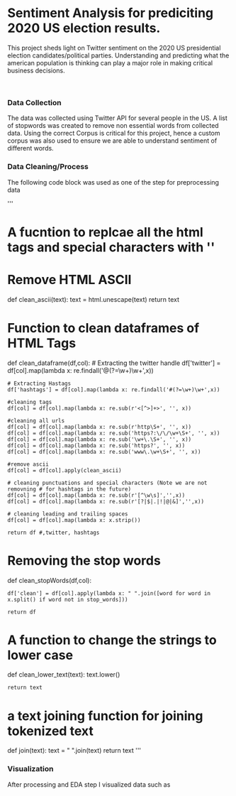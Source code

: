 # Sentiment Analysis for prediciting 2020 US election results.


This project sheds light on Twitter sentiment on the 2020 US presidential election candidates/political parties. 
Understanding and predicting what the american population is thinking can play a major role in making critical business decisions.

<br>



### Data Collection

The data was collected using Twitter API for several people in the US. 
A list of stopwords was created to remove non essential words from collected data. 
Using the correct Corpus is critical for this project, hence a custom corpus was also used to ensure we are able to understand sentiment of different words.

### Data Cleaning/Process

The following code block was used as one of the step for preprocessing data

'''
# A fucntion to replcae all the html tags and special characters with ''


# Remove HTML ASCII
def clean_ascii(text):
    text = html.unescape(text)
    return text

# Function to clean dataframes of HTML Tags
def clean_dataframe(df,col):
    # Extracting the twitter handle
    df['twitter'] = df[col].map(lambda x: re.findall('@(?=\w+)\w+',x))
    
    # Extracting Hastags
    df['hashtags'] = df[col].map(lambda x: re.findall('#(?=\w+)\w+',x))
    
    #cleaning tags
    df[col] = df[col].map(lambda x: re.sub(r'<[^>]+>', '', x))
    
    #cleaning all urls
    df[col] = df[col].map(lambda x: re.sub(r'http\S+', '', x))
    df[col] = df[col].map(lambda x: re.sub('https?:\/\/\w+\S+', '', x))
    df[col] = df[col].map(lambda x: re.sub('\w+\.\S+', '', x))
    df[col] = df[col].map(lambda x: re.sub('https?', '', x))
    df[col] = df[col].map(lambda x: re.sub('www\.\w+\S+', '', x))
    
    #remove ascii
    df[col] = df[col].apply(clean_ascii)
       
    # cleaning punctuations and special characters (Note we are not removning # for hashtags in the future)
    df[col] = df[col].map(lambda x: re.sub(r'[^\w\s]','',x))
    df[col] = df[col].map(lambda x: re.sub(r'[?|$|.|!|@|&]','',x))

    # cleaning leading and trailing spaces
    df[col] = df[col].map(lambda x: x.strip())

    return df #,twitter, hashtags



# Removing the stop words
def clean_stopWords(df,col):
    
    df['clean'] = df[col].apply(lambda x: " ".join([word for word in x.split() if word not in stop_words]))
    
    return df
    
    
    
# A function to change the strings to lower case
def clean_lower_text(text):
    text.lower()
    
    return text


# a text joining function for joining tokenized text
def join(text):
    text = " ".join(text)
    return text
'''


### Visualization

After processing and EDA step I visualized data such as 



